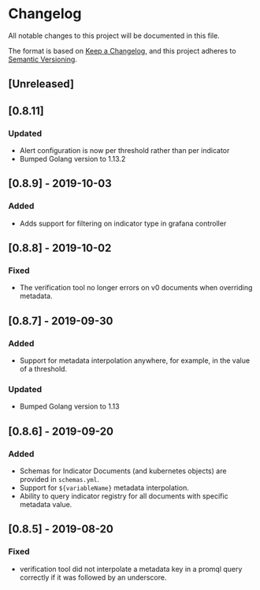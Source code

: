 # Changelog
All notable changes to this project will be documented in this file.

The format is based on [Keep a Changelog](https://keepachangelog.com/en/1.0.0/),
and this project adheres to [Semantic Versioning](https://semver.org/spec/v2.0.0.html).

## [Unreleased]

## [0.8.11]
### Updated
- Alert configuration is now per threshold rather than per indicator
- Bumped Golang version to 1.13.2

## [0.8.9] - 2019-10-03
### Added
- Adds support for filtering on indicator type in grafana controller

## [0.8.8] - 2019-10-02
### Fixed
- The verification tool no longer errors on v0 documents when overriding metadata.

## [0.8.7] - 2019-09-30
### Added
- Support for metadata interpolation anywhere, for example, in the value of a threshold.
### Updated
- Bumped Golang version to 1.13

## [0.8.6] - 2019-09-20
### Added
- Schemas for Indicator Documents (and kubernetes objects) are provided in `schemas.yml`.
- Support for `${variableName}` metadata interpolation.
- Ability to query indicator registry for all documents with specific metadata value.


## [0.8.5] - 2019-08-20
### Fixed
- verification tool did not interpolate a metadata key in a promql query correctly if it was followed by an underscore.


